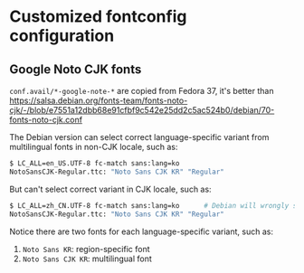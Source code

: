 # Customized fontconfig configuration

## Google Noto CJK fonts

`conf.avail/*-google-note-*` are copied from Fedora 37, it's better than
https://salsa.debian.org/fonts-team/fonts-noto-cjk/-/blob/e7551a12dbb68e91cfbf9c542e25dd2c5ac524b0/debian/70-fonts-noto-cjk.conf

The Debian version can select correct language-specific variant from multilingual fonts in non-CJK locale, such as:

```sh
$ LC_ALL=en_US.UTF-8 fc-match sans:lang=ko
NotoSansCJK-Regular.ttc: "Noto Sans CJK KR" "Regular"
```

But can't select correct variant in CJK locale, such as:

```sh
$ LC_ALL=zh_CN.UTF-8 fc-match sans:lang=ko      # Debian will wrongly select `Noto Sans CJK SC`
NotoSansCJK-Regular.ttc: "Noto Sans CJK KR" "Regular"
```

Notice there are two fonts for each language-specific variant, such as:

1. `Noto Sans KR`: region-specific font
2. `Noto Sans CJK KR`: multilingual font
